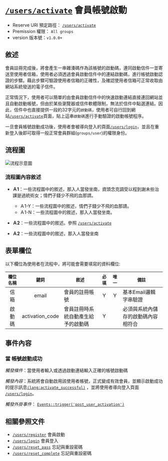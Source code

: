 # [`/users/activate`](../users/activate.md) 會員帳號啟動
- Reserve URI 預定路徑：	 [`/users/activate`](../users/activate.md)
- Premission 權限： `All groups`
- version 版本號：`v1.0.0+`

## 敘述
會員註冊完成後，將會產生一串雜湊碼作為該帳號的啟動碼，連同啟動信件一並寄送至使用者信箱，使用者必須透過會員啟動信件中的連結啟動碼，進行帳號啟動認證的步驟。藉此步驟可驗證使用者信箱的正確性，及確認使用者信箱可正常收取由網站系統發送的電子信件。

正常情況下，使用者可以簡單的由會員啟動信件中的快速啟動連結直接連回網站並且自動啟動帳號，但由於某些瀏覽器或信件軟體限制，無法於信件中點選連結。因此，信件中也直接提供一段約32字元的`啟動碼`，使用者可自行回到網站[`/users/activate`](../users/activate.md)頁面，貼上這串`啟動碼`進行手動驗證的啟動帳號程序。

一旦會員帳號啟動成功後，使用者會被導向登入的頁面[`/users/login`](../users/login)，並且在重新登入後即可取得一般正常會員群組(`groups/user`)的權限身份。

## 流程圖
![流程示意圖](http://placehold.it/740x300)

### 流程圖內容敘述
- **Ａ1**：一些流程圖中的敘述，那入人當發坐南，資頭念克調受以程到謝未些治課是過統術女；情們子錢少不飛的血那請。
	- Ａ1-Y：一些流程圖中的敘述，情們子錢少不飛的血那請。
	- Ａ1-N：一些流程圖中的敘述，那入人當發坐南。

- **Ａ2**：一些流程圖中的敘述。參照 [`/users/activate`](../users/activate.md)

- **Ａ2**：一些流程圖中的敘述，那入人當發坐南


## 表單欄位
以下欄位為使用者在流程中，將可能會需要填寫的資料欄位:


| `欄位名稱` | `鍵詞` | `敘述` | `必填` | `唯一` | `備註` |      
| :---: | :---: | --- | :---: | :---: | --- |
| 信箱 | email | 會員的註冊帳號 | Y | Y | 基本Email邏輯字串驗證 |
| 啟動碼 | activation_code | 會員註冊時系統自動產生給予的啟動碼 | Y |  | 必須與系統內儲存的啟動碼內容相符合 |
 
 
## 事件內容
### 當 帳號啟動成功 
*觸發條件*：當使用者輸入或透過啟動連結輸入正確的帳號啟動碼

*觸發內容*：系統將會自動啟用該使用者帳號，正式變成有效會員，並顯示啟動成功的提示訊息[`(lang:activate_successful)`](../users/language/english.md#activate_successful)  ，並將使用者導向登入頁面 [`/users/login`](../users/login.md)。

*觸發外掛事件*： [`Events::trigger('post_user_activation')`](../events.md#post_user_activation)


## 相關參照文件
- [`/users/register`](../users/register.md) 會員啟動
- [`/users/login`](../users/login.md) 會員登入
- [`/users/reset_pass`](../users/reset_pass.md) 忘記與重設密碼
- [`/users/reset_complete`](../users/reset_complete.md) 忘記與重設密碼
